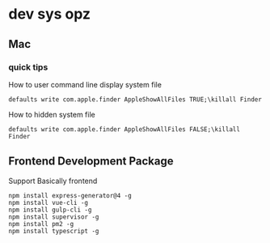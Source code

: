 # dev sys opz


## Mac 

### quick tips

How to user command line display system file

    defaults write com.apple.finder AppleShowAllFiles TRUE;\killall Finder

How to hidden system file

    defaults write com.apple.finder AppleShowAllFiles FALSE;\killall Finder



## Frontend Development Package

Support Basically frontend

    npm install express-generator@4 -g
    npm install vue-cli -g
    npm install gulp-cli -g
    npm install supervisor -g
    npm install pm2 -g
    npm install typescript -g 
